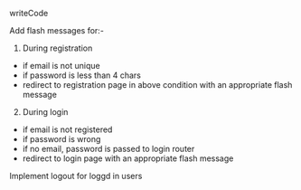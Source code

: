 writeCode

Add flash messages for:-

1. During registration

- if email is not unique
- if password is less than 4 chars
- redirect to registration page in above condition with an appropriate flash message

2. During login

- if email is not registered
- if password is wrong
- if no email, password is passed to login router
- redirect to login page with an appropriate flash message

Implement logout for loggd in users
